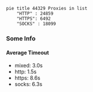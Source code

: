 
```mermaid
pie title 44329 Proxies in list
    "HTTP" : 24859
    "HTTPS": 6492
    "SOCKS" : 18099
```

### Some Info
#### Average Timeout

- mixed: 3.0s
- http: 1.5s
- https: 8.6s
- socks: 6.3s